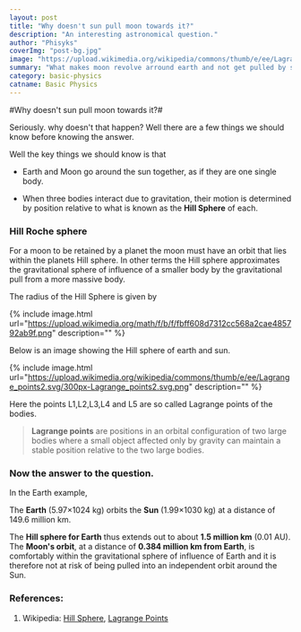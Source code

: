 ```yaml
---
layout: post
title: "Why doesn't sun pull moon towards it?"
description: "An interesting astronomical question."
author: "Phisyks"
coverImg: "post-bg.jpg"
image: "https://upload.wikimedia.org/wikipedia/commons/thumb/e/ee/Lagrange_points2.svg/300px-Lagrange_points2.svg.png"
summary: "What makes moon revolve arround earth and not get pulled by sun's huge gravitational force?"
category: basic-physics
catname: Basic Physics
---
```


#Why doesn't sun pull moon towards it?#

Seriously. why doesn't that happen? Well there are a few things we should know
before knowing the answer.

Well the key things we should know is that

-   Earth and Moon go around the sun together, as if they are one single body.

-   When three bodies interact due to gravitation, their motion is determined by
    position relative to what is known as the **Hill Sphere** of each.


### Hill Roche sphere

For a moon to be retained by a planet the moon must have an orbit that lies
within the planets Hill sphere. In other terms the Hill sphere approximates
the gravitational sphere of influence of a smaller body by the gravitational
pull from a more massive body. 

The radius of the Hill Sphere is given by

{% include image.html url="https://upload.wikimedia.org/math/f/b/f/fbff608d7312cc568a2cae485792ab9f.png" description="" %}

Below is an image showing the Hill sphere of earth and sun.

{% include image.html url="https://upload.wikimedia.org/wikipedia/commons/thumb/e/ee/Lagrange_points2.svg/300px-Lagrange_points2.svg.png" description="" %}

Here the points L1,L2,L3,L4 and L5 are so called Lagrange points of the bodies.

>   **Lagrange points** are positions in an orbital configuration of two
>   large bodies where a small object affected only by gravity can maintain a
>   stable position relative to the two large bodies. 

### Now the answer to the question.

In the Earth example,

The **Earth** (5.97×1024 kg) orbits the **Sun** (1.99×1030 kg) at a distance of
149.6 million km.

The **Hill sphere for Earth** thus extends out to about **1.5 million km** (0.01
AU). The **Moon's orbit**, at a distance of **0.384 million km from Earth**, is
comfortably within the gravitational sphere of influence of Earth and it is
therefore not at risk of being pulled into an independent orbit around the Sun.

### References:

1.  Wikipedia: [Hill Sphere](<https://en.wikipedia.org/wiki/Hill_sphere>),
    [Lagrange Points](<https://en.wikipedia.org/wiki/Lagrangian_point>)

 
